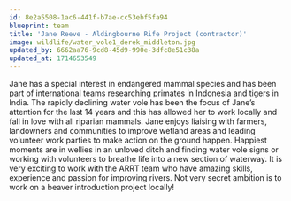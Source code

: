 ```yaml
---
id: 8e2a5508-1ac6-441f-b7ae-cc53ebf5fa94
blueprint: team
title: 'Jane Reeve - Aldingbourne Rife Project (contractor)'
image: wildlife/water_vole1_derek_middleton.jpg
updated_by: 6662aa76-9cd8-45d9-990e-3dfc8e51c38a
updated_at: 1714653549
---
```

Jane has a special interest in endangered mammal species and has been part of international teams researching primates in Indonesia and tigers in India.  The rapidly declining water vole has been the focus of Jane’s attention for the last 14 years and this has allowed her to work locally and fall in love with all riparian mammals.  Jane enjoys liaising with farmers, landowners and communities to improve wetland areas and leading volunteer work parties to make action on the ground happen.  Happiest moments are in wellies in an unloved ditch and finding water vole signs or working with volunteers to breathe life into a new section of waterway.  It is very exciting to work with the ARRT team who have amazing skills, experience and passion for improving rivers.  Not very secret ambition is to work on a beaver introduction project locally!
